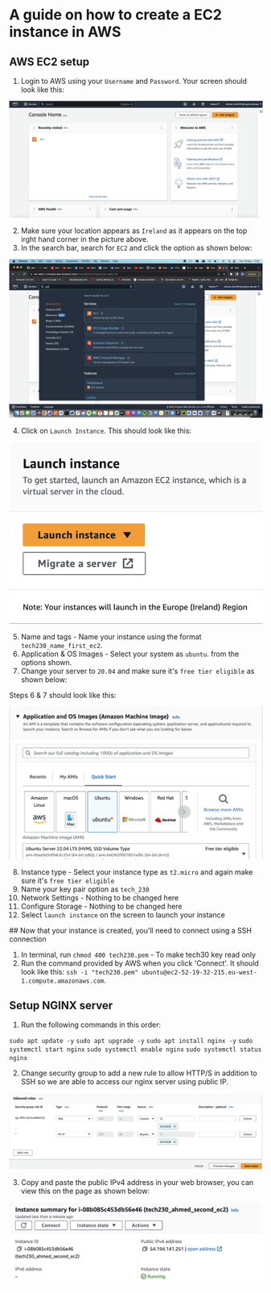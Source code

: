 # A guide on how to create a EC2 instance in AWS

## AWS EC2 setup

1. Login to AWS using your `Username` and `Password`. Your screen should look like this:

![alt text](./assets/home-aws.png)

2. Make sure your location appears as `Ireland` as it appears on the top irght hand corner in the picture above.
3. In the search bar, search for `EC2` and click the option as shown below:

![alt text](./assets/ec2.png)

4. Click on `Launch Instance`. This should look like this:

![alt text](./assets/launch-inst.png)

5. Name and tags - Name your instance using the format `tech230_name_first_ec2`.
6. Application & OS Images - Select your system as `ubuntu`. from the options shown.
7. Change your server to `20.04` and make sure it's `free tier eligible` as shown below:

Steps 6 & 7 should look like this:

![alt text](./assets//app-image-type.png)

8. Instance type - Select your instance type as `t2.micro` and again make sure it's `free tier eligible`
9. Name your key pair option as `tech_230`
10. Network Settings - Nothing to be changed here
11. Configure Storage - Nothing to be changed here
12. Select `launch instance` on the screen to launch your instance

## Now that your instance is created, you'll need to connect using a SSH connection

1. In terminal, run `chmod 400 tech230.pem` - To make tech30 key read only
2. Run the command provided by AWS when you click 'Connect'. It should look like this:
   `ssh -i "tech230.pem" ubuntu@ec2-52-19-32-215.eu-west-1.compute.amazonaws.com`.

## Setup NGINX server

1. Run the following commands in this order:

`sudo apt update -y`
`sudo apt upgrade -y`
`sudo apt install nginx -y`
`sudo systemctl start nginx`
`sudo systemctl enable nginx`
`sudo systemctl status nginx`

2. Change security group to add a new rule to allow HTTP/S in addition to SSH so we are able to access our nginx server using public IP.

![alt text](./assets/rule.png)

3. Copy and paste the public IPv4 address in your web browser, you can view this on the page as shown below:

![alt text](./assets/public-ip.png)
